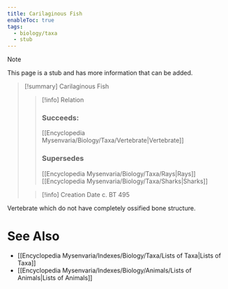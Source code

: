 ```yaml
---
title: Carilaginous Fish
enableToc: true
tags:
  - biology/taxa
  - stub
---
```


> [!note]
> This page is a stub and has more information that can be added.

> [!summary] Carilaginous Fish
> > [!info] Relation
> > ### Succeeds:
> > [[Encyclopedia Mysenvaria/Biology/Taxa/Vertebrate|Vertebrate]]
> > ### Supersedes 
> > [[Encyclopedia Mysenvaria/Biology/Taxa/Rays|Rays]]
> > [[Encyclopedia Mysenvaria/Biology/Taxa/Sharks|Sharks]]
>
> > [!info] Creation Date
> > c. BT 495

Vertebrate which do not have completely ossified bone structure.

# See Also
- [[Encyclopedia Mysenvaria/Indexes/Biology/Taxa/Lists of Taxa|Lists of Taxa]]
- [[Encyclopedia Mysenvaria/Indexes/Biology/Animals/Lists of Animals|Lists of Animals]]

